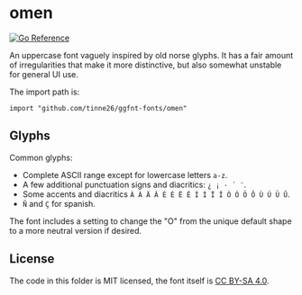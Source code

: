# omen
[![Go Reference](https://pkg.go.dev/badge/tinne26/ggfnt-fonts/omen.svg)](https://pkg.go.dev/github.com/tinne26/ggfnt-fonts/omen)

An uppercase font vaguely inspired by old norse glyphs. It has a fair amount of irregularities that make it more distinctive, but also somewhat unstable for general UI use.

The import path is:
```Golang
import "github.com/tinne26/ggfnt-fonts/omen"
```

## Glyphs

Common glyphs:
- Complete ASCII range except for lowercase letters `a-z`.
- A few additional punctuation signs and diacritics: `¿ ¡ · ´ ¨`.
- Some accents and diacritics `À Á Ä Â È É Ë Ê Ì Í Ï Î Ò Ó Ö Ô Ù Ú Ü Û`.
- `Ñ` and `Ç` for spanish.

The font includes a setting to change the "O" from the unique default shape to a more neutral version if desired.

## License

The code in this folder is MIT licensed, the font itself is [CC BY-SA 4.0](https://creativecommons.org/licenses/by-sa/4.0/).
